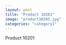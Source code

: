 ```yaml
---
layout: post
title: "Product 10201"
image: "product10201.jpg"
categories: "category1"
---
```

Product 10201

